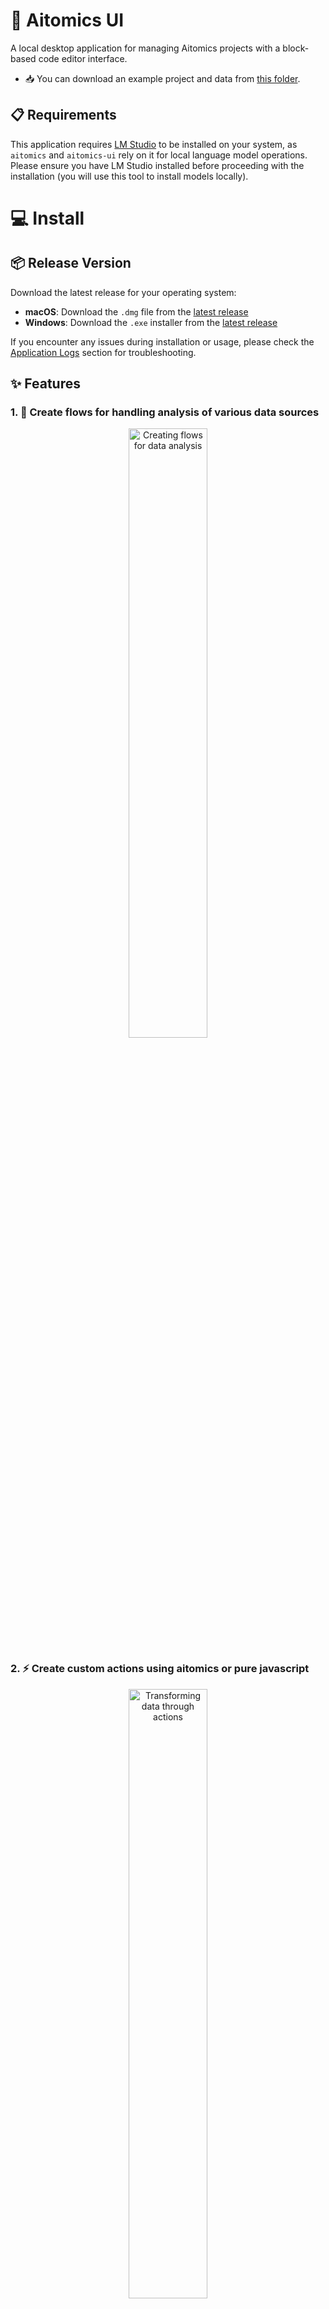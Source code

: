# 🧬 Aitomics UI

A local desktop application for managing Aitomics projects with a block-based code editor interface.

- 📥 You can download an example project and data from [this folder](https://github.com/sebastiannicolajsen/aitomics-ui/tree/main/data).


## 📋 Requirements

This application requires [LM Studio](https://lmstudio.ai/) to be installed on your system, as `aitomics` and `aitomics-ui` rely on it for local language model operations. Please ensure you have LM Studio installed before proceeding with the installation (you will use this tool to install models locally).

# 💻 Install

## 📦 Release Version
Download the latest release for your operating system:
- **macOS**: Download the `.dmg` file from the [latest release](https://github.com/aitomics/aitomics-ui/releases/latest)
- **Windows**: Download the `.exe` installer from the [latest release](https://github.com/aitomics/aitomics-ui/releases/latest)

If you encounter any issues during installation or usage, please check the [Application Logs](#application-logs) section for troubleshooting.


## ✨ Features

### 1. 🔄 Create flows for handling analysis of various data sources

<div align="center">
  <img src="docs/assets/gifs/aitomics-1.gif" width="50%" alt="Creating flows for data analysis">
</div>

### 2. ⚡ Create custom actions using aitomics or pure javascript

<div align="center">
  <img src="docs/assets/gifs/aitomics-2.gif" width="50%" alt="Transforming data through actions">
</div>

### 3. 🤖 Execute your flows using various llms

<div align="center">
  <img src="docs/assets/gifs/aitomics-3.gif" width="50%" alt="Executing flows with LLMs">
</div>

### 4. 📊 Get detailed feedback during execution

<div align="center">
  <img src="docs/assets/gifs/aitomics-4.gif" width="50%" alt="Detailed feedback">
</div>


### 🎯 Further, you can...
- Export different formats, including rich data formats from `aitomics` to track changes.
- Export the code to run yourself or modify it.
- Do any kind of programmatic transformation while retaining traces.


## 🛠️ Development Setup

Follow these steps to set up the development environment:

1. **�� Prerequisites**
   - Install [Node.js](https://nodejs.org/) (LTS version recommended)
   - Install [Git](https://git-scm.com/downloads)
   - A code editor (like [Visual Studio Code](https://code.visualstudio.com/))

2. **📥 Clone the Repository**
   ```bash
   # Clone the repository
   git clone https://github.com/aitomics/aitomics-ui.git
   
   # Navigate into the project directory
   cd aitomics-ui
   ```

3. **📦 Install Dependencies**
   ```bash
   # Install main dependencies
   npm install
   
   # Install renderer dependencies
   cd src/renderer
   npm install
   cd ../..  # Return to root directory
   ```

4. **🚀 Start Development Server**
   ```bash
   # Start the application in development mode
   npm run dev
   ```

The application should now open in development mode with hot reloading enabled. Any changes you make to the code will automatically refresh the application.

If you encounter any issues during setup or development, please check the [Application Logs](#application-logs) section for troubleshooting.



## 🏗️ Building and Running

### 🔧 Development Mode
Run the application in development mode with hot reloading:
```bash
npm run dev
```

### 🏭 Production Build (Local)
Build and run the application in production mode locally:
```bash
# Build the application (includes preparing flow dependencies)
NODE_ENV=production npm run build

# Run the production build
NODE_ENV=production npm start
```

### 📦 Production Package
Create a distributable package of the application:
```bash
# This will build the application and create installers/packages
npm run package-app
```

### 🔄 Flow Dependencies
The application uses a script to prepare flow dependencies during the build process. This ensures that all required packages are available for flow execution. The dependencies are:
- Prepared during the build process
- Stored in `build/flow-dependencies`
- Included in the final application package
- Automatically used by the application when executing flows

You can manually prepare the dependencies (if needed) using:
```bash
npm run prepare-flow-deps
```

## 📁 Project Structure

- 📄 `main.js` - Main Electron process
- 📂 `src/renderer/` - React application
  - 🧩 `src/components/` - React components
  - 📝 `src/types/` - TypeScript type definitions
  - 🔌 `src/preload.ts` - Electron preload script
- 📜 `scripts/` - Build and utility scripts
  - 🔧 `prepare-flow-deps.js` - Script for preparing flow dependencies
  - 🚀 `release.js` - Script for handling releases

## 📝 Application Logs

The application logs contain detailed information about:
- 📊 Application startup and initialization
- 🔄 Flow execution and processing
- ⚠️ Error messages and stack traces
- 👥 UI state changes and user interactions

Logs are appended to the file each time the application runs, with timestamps and log levels (INFO, ERROR, WARN, DEBUG).

### 📂 Log File Locations

#### 🍎 macOS
- Log file: `~/Library/Application Support/aitomics-ui/app.log`
- Console.app: Search for "Aitomics UI" to view all logs including system-level information

#### 🪟 Windows
- Log file: `%APPDATA%\Aitomics UI\app.log`
- Event Viewer: Application logs can be found under "Windows Logs" > "Application"